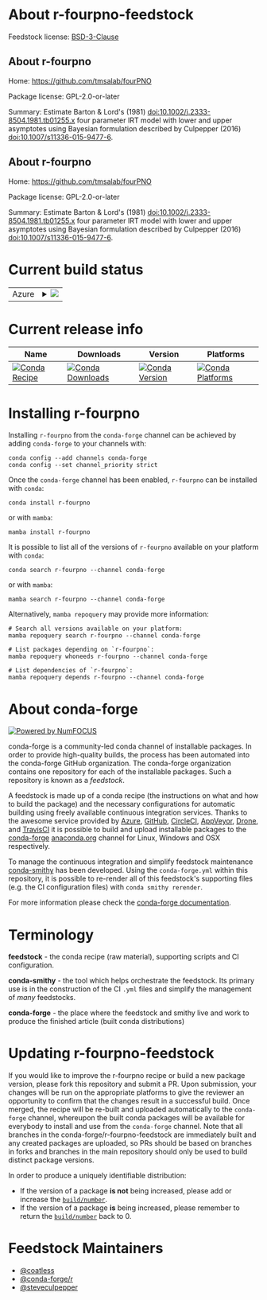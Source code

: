 About r-fourpno-feedstock
=========================

Feedstock license: [BSD-3-Clause](https://github.com/conda-forge/r-fourpno-feedstock/blob/main/LICENSE.txt)


About r-fourpno
---------------

Home: https://github.com/tmsalab/fourPNO

Package license: GPL-2.0-or-later

Summary: Estimate Barton & Lord's (1981) <doi:10.1002/j.2333-8504.1981.tb01255.x> four parameter IRT model with lower and upper asymptotes using Bayesian formulation described by Culpepper (2016) <doi:10.1007/s11336-015-9477-6>.

About r-fourpno
---------------

Home: https://github.com/tmsalab/fourPNO

Package license: GPL-2.0-or-later

Summary: Estimate Barton & Lord's (1981) <doi:10.1002/j.2333-8504.1981.tb01255.x> four parameter IRT model with lower and upper asymptotes using Bayesian formulation described by Culpepper (2016) <doi:10.1007/s11336-015-9477-6>.

Current build status
====================


<table>
    
  <tr>
    <td>Azure</td>
    <td>
      <details>
        <summary>
          <a href="https://dev.azure.com/conda-forge/feedstock-builds/_build/latest?definitionId=11544&branchName=main">
            <img src="https://dev.azure.com/conda-forge/feedstock-builds/_apis/build/status/r-fourpno-feedstock?branchName=main">
          </a>
        </summary>
        <table>
          <thead><tr><th>Variant</th><th>Status</th></tr></thead>
          <tbody><tr>
              <td>linux_64_r_base4.3</td>
              <td>
                <a href="https://dev.azure.com/conda-forge/feedstock-builds/_build/latest?definitionId=11544&branchName=main">
                  <img src="https://dev.azure.com/conda-forge/feedstock-builds/_apis/build/status/r-fourpno-feedstock?branchName=main&jobName=linux&configuration=linux%20linux_64_r_base4.3" alt="variant">
                </a>
              </td>
            </tr><tr>
              <td>linux_64_r_base4.4</td>
              <td>
                <a href="https://dev.azure.com/conda-forge/feedstock-builds/_build/latest?definitionId=11544&branchName=main">
                  <img src="https://dev.azure.com/conda-forge/feedstock-builds/_apis/build/status/r-fourpno-feedstock?branchName=main&jobName=linux&configuration=linux%20linux_64_r_base4.4" alt="variant">
                </a>
              </td>
            </tr><tr>
              <td>osx_64_r_base4.3</td>
              <td>
                <a href="https://dev.azure.com/conda-forge/feedstock-builds/_build/latest?definitionId=11544&branchName=main">
                  <img src="https://dev.azure.com/conda-forge/feedstock-builds/_apis/build/status/r-fourpno-feedstock?branchName=main&jobName=osx&configuration=osx%20osx_64_r_base4.3" alt="variant">
                </a>
              </td>
            </tr><tr>
              <td>osx_64_r_base4.4</td>
              <td>
                <a href="https://dev.azure.com/conda-forge/feedstock-builds/_build/latest?definitionId=11544&branchName=main">
                  <img src="https://dev.azure.com/conda-forge/feedstock-builds/_apis/build/status/r-fourpno-feedstock?branchName=main&jobName=osx&configuration=osx%20osx_64_r_base4.4" alt="variant">
                </a>
              </td>
            </tr><tr>
              <td>win_64_r_base4.3</td>
              <td>
                <a href="https://dev.azure.com/conda-forge/feedstock-builds/_build/latest?definitionId=11544&branchName=main">
                  <img src="https://dev.azure.com/conda-forge/feedstock-builds/_apis/build/status/r-fourpno-feedstock?branchName=main&jobName=win&configuration=win%20win_64_r_base4.3" alt="variant">
                </a>
              </td>
            </tr><tr>
              <td>win_64_r_base4.4</td>
              <td>
                <a href="https://dev.azure.com/conda-forge/feedstock-builds/_build/latest?definitionId=11544&branchName=main">
                  <img src="https://dev.azure.com/conda-forge/feedstock-builds/_apis/build/status/r-fourpno-feedstock?branchName=main&jobName=win&configuration=win%20win_64_r_base4.4" alt="variant">
                </a>
              </td>
            </tr>
          </tbody>
        </table>
      </details>
    </td>
  </tr>
</table>

Current release info
====================

| Name | Downloads | Version | Platforms |
| --- | --- | --- | --- |
| [![Conda Recipe](https://img.shields.io/badge/recipe-r--fourpno-green.svg)](https://anaconda.org/conda-forge/r-fourpno) | [![Conda Downloads](https://img.shields.io/conda/dn/conda-forge/r-fourpno.svg)](https://anaconda.org/conda-forge/r-fourpno) | [![Conda Version](https://img.shields.io/conda/vn/conda-forge/r-fourpno.svg)](https://anaconda.org/conda-forge/r-fourpno) | [![Conda Platforms](https://img.shields.io/conda/pn/conda-forge/r-fourpno.svg)](https://anaconda.org/conda-forge/r-fourpno) |

Installing r-fourpno
====================

Installing `r-fourpno` from the `conda-forge` channel can be achieved by adding `conda-forge` to your channels with:

```
conda config --add channels conda-forge
conda config --set channel_priority strict
```

Once the `conda-forge` channel has been enabled, `r-fourpno` can be installed with `conda`:

```
conda install r-fourpno
```

or with `mamba`:

```
mamba install r-fourpno
```

It is possible to list all of the versions of `r-fourpno` available on your platform with `conda`:

```
conda search r-fourpno --channel conda-forge
```

or with `mamba`:

```
mamba search r-fourpno --channel conda-forge
```

Alternatively, `mamba repoquery` may provide more information:

```
# Search all versions available on your platform:
mamba repoquery search r-fourpno --channel conda-forge

# List packages depending on `r-fourpno`:
mamba repoquery whoneeds r-fourpno --channel conda-forge

# List dependencies of `r-fourpno`:
mamba repoquery depends r-fourpno --channel conda-forge
```


About conda-forge
=================

[![Powered by
NumFOCUS](https://img.shields.io/badge/powered%20by-NumFOCUS-orange.svg?style=flat&colorA=E1523D&colorB=007D8A)](https://numfocus.org)

conda-forge is a community-led conda channel of installable packages.
In order to provide high-quality builds, the process has been automated into the
conda-forge GitHub organization. The conda-forge organization contains one repository
for each of the installable packages. Such a repository is known as a *feedstock*.

A feedstock is made up of a conda recipe (the instructions on what and how to build
the package) and the necessary configurations for automatic building using freely
available continuous integration services. Thanks to the awesome service provided by
[Azure](https://azure.microsoft.com/en-us/services/devops/), [GitHub](https://github.com/),
[CircleCI](https://circleci.com/), [AppVeyor](https://www.appveyor.com/),
[Drone](https://cloud.drone.io/welcome), and [TravisCI](https://travis-ci.com/)
it is possible to build and upload installable packages to the
[conda-forge](https://anaconda.org/conda-forge) [anaconda.org](https://anaconda.org/)
channel for Linux, Windows and OSX respectively.

To manage the continuous integration and simplify feedstock maintenance
[conda-smithy](https://github.com/conda-forge/conda-smithy) has been developed.
Using the ``conda-forge.yml`` within this repository, it is possible to re-render all of
this feedstock's supporting files (e.g. the CI configuration files) with ``conda smithy rerender``.

For more information please check the [conda-forge documentation](https://conda-forge.org/docs/).

Terminology
===========

**feedstock** - the conda recipe (raw material), supporting scripts and CI configuration.

**conda-smithy** - the tool which helps orchestrate the feedstock.
                   Its primary use is in the construction of the CI ``.yml`` files
                   and simplify the management of *many* feedstocks.

**conda-forge** - the place where the feedstock and smithy live and work to
                  produce the finished article (built conda distributions)


Updating r-fourpno-feedstock
============================

If you would like to improve the r-fourpno recipe or build a new
package version, please fork this repository and submit a PR. Upon submission,
your changes will be run on the appropriate platforms to give the reviewer an
opportunity to confirm that the changes result in a successful build. Once
merged, the recipe will be re-built and uploaded automatically to the
`conda-forge` channel, whereupon the built conda packages will be available for
everybody to install and use from the `conda-forge` channel.
Note that all branches in the conda-forge/r-fourpno-feedstock are
immediately built and any created packages are uploaded, so PRs should be based
on branches in forks and branches in the main repository should only be used to
build distinct package versions.

In order to produce a uniquely identifiable distribution:
 * If the version of a package **is not** being increased, please add or increase
   the [``build/number``](https://docs.conda.io/projects/conda-build/en/latest/resources/define-metadata.html#build-number-and-string).
 * If the version of a package **is** being increased, please remember to return
   the [``build/number``](https://docs.conda.io/projects/conda-build/en/latest/resources/define-metadata.html#build-number-and-string)
   back to 0.

Feedstock Maintainers
=====================

* [@coatless](https://github.com/coatless/)
* [@conda-forge/r](https://github.com/orgs/conda-forge/teams/r/)
* [@steveculpepper](https://github.com/steveculpepper/)

